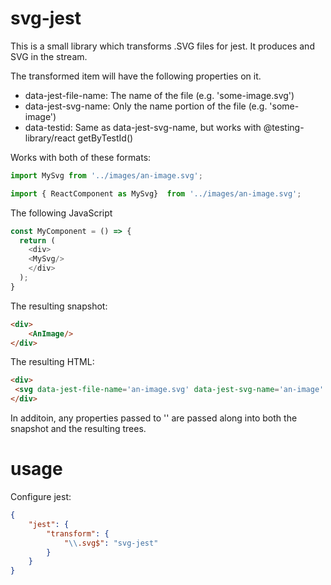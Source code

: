 # svg-jest


This is a small library which transforms .SVG files for jest. It produces
and SVG in the stream.

The transformed item will have the following properties on it.
* data-jest-file-name: The name of the file (e.g. 'some-image.svg')
* data-jest-svg-name: Only the name portion of the file (e.g. 'some-image')
* data-testid: Same as data-jest-svg-name, but works with @testing-library/react getByTestId()

Works with both of these formats:

```js
import MySvg from '../images/an-image.svg';

import { ReactComponent as MySvg}  from '../images/an-image.svg';
```

The following JavaScript 
```js
const MyComponent = () => {
  return (
    <div>
	<MySvg/>
    </div>
  );
}
```
The resulting snapshot:

```html
<div>
    <AnImage/>
</div>
```

The resulting HTML:

```html
<div>
 <svg data-jest-file-name='an-image.svg' data-jest-svg-name='an-image' data-testid='an-image'/>
</div>
```

In additoin, any properties passed to '<MySvg>' are passed along into both the snapshot
and the resulting trees.

# usage
Configure jest:

```json
{
    "jest": {
        "transform": {
            "\\.svg$": "svg-jest"
        }
    }
}
```
